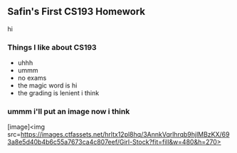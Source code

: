 ## Safin's First CS193 Homework
hi

### Things I like about CS193

- uhhh
- ummm
- no exams
- the magic word is hi
- the grading is lenient i think







### ummm i'll put an image now i think
[image]<img src=https://images.ctfassets.net/hrltx12pl8hq/3AnnkVqrlhrqb9hjlMBzKX/693a8e5d40b4b6c55a7673ca4c807eef/Girl-Stock?fit=fill&w=480&h=270>

